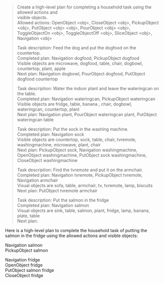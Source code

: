 > Create a high-level plan for completing a household task using the allowed actions and  
visible objects.  
> Allowed actions: OpenObject \<obj\>, CloseObject \<obj\>, PickupObject \<obj\>, PutObject \<obj\> \<obj\>, PourObject \<obj\> \<obj\>, ToggleObjectOn \<obj\>, ToggleObjectOff \<obj\>, SliceObject \<obj\>, Navigation \<obj\>  
>   
>   
> Task description: Feed the dog and put the dogfood on the countertop.  
> Completed plan: Navigation dogfood, PickupObject dogfood  
> Visible objects are microwave, dogfood, table, chair, dogbowl, countertop, plant, apple  
> Next plan: Navigation dogbowl, PourObject dogfood, PutObject dogfood countertop  
>   
> Task description: Water the indoor plant and leave the wateringcan on the table.  
> Completed plan: Navigation wateringcan, PickupObject wateringcan  
> Visible objects are fridge, table, banana , chair, dogbowl, wateringcan, countertop, plant  
> Next plan: Navigation plant, PourObject wateringcan plant, PutObject wateringcan table  
>   
> Task description: Put the sock in the washing machine.  
> Completed plan: Navigation sock  
> Visible objects are countertop, sock, table, chair, tvremote, washingmachine, microwave, plant, chair  
> Next plan: PickupObject sock, Navigation washingmachine, OpenObject washingmachine, PutObject sock washingmachine, CloseObject washingmachine  
>   
> Task description: Find the tvremote and put it on the armchair.  
> Completed plan: Navigation tvremote, PickupObject tvremote, Navigation armchair  
> Visual objects are sofa, table, armchair, tv, tvremote, lamp, biscuits  
> Next plan: PutObject tvremote armchair  
>   
> Task description: Put the salmon in the fridge  
> Completed plan: Navigation salmon  
> Visual objects are sink, table, salmon, plant, fridge, lamp, banana, plate, table  
> Next plan:  
>  
Here is a high-level plan to complete the household task of putting the salmon in the fridge using the allowed actions and visible objects:  
  
Navigation salmon  
PickupObject salmon  
  
Navigation fridge  
OpenObject fridge  
PutObject salmon fridge  
CloseObject fridge  
  
